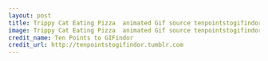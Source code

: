 ```yaml
---
layout: post
title: Trippy Cat Eating Pizza  animated Gif source tenpointstogifindor on tumblr Resized
image: Trippy Cat Eating Pizza  animated Gif source tenpointstogifindor on tumblr Resized.gif
credit_name: Ten Points to GIFindor
credit_url: http://tenpointstogifindor.tumblr.com
---
```


